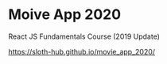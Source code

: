 # Moive App 2020

React JS Fundamentals Course (2019 Update)


https://sloth-hub.github.io/movie_app_2020/